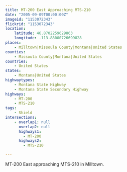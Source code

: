 ```yaml
---
title: MT-200 East Approaching MTS-210
date: "2005-09-09T00:00:00Z"
imageid: "1153072343"
flickrid: "1153072343"
location:
    latitude: 46.8702259629863
    longitude: -113.88000726699828
places:
    - Milltown|Missoula County|Montana|United States
counties:
    - Missoula County|Montana|United States
countries:
    - United States
states:
    - Montana|United States
highwaytypes:
    - Montana State Highway
    - Montana State Secondary Highway
highways:
    - MT-200
    - MTS-210
tags:
    - Shield
intersections:
    - overlap1: null
      overlap2: null
      highways1:
        - MT-200
      highways2:
        - MTS-210

---
```

MT-200 East approaching MTS-210 in Milltown.